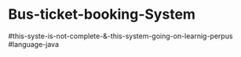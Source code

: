 # Bus-ticket-booking-System
#this-syste-is-not-complete-&-this-system-going-on-learnig-perpus
#language-java

